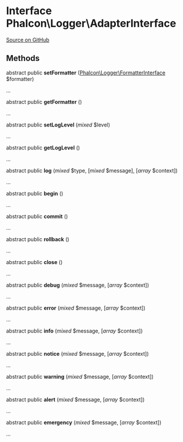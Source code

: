 # Interface **Phalcon\\Logger\\AdapterInterface**

<a href="https://github.com/phalcon/cphalcon/blob/master/phalcon/logger/adapterinterface.zep" class="btn btn-default btn-sm">Source on GitHub</a>

## Methods
abstract public  **setFormatter** ([Phalcon\Logger\FormatterInterface](/en/3.1.2/api/Phalcon_Logger_FormatterInterface) $formatter)

...

abstract public  **getFormatter** ()

...

abstract public  **setLogLevel** (*mixed* $level)

...

abstract public  **getLogLevel** ()

...

abstract public  **log** (*mixed* $type, [*mixed* $message], [*array* $context])

...

abstract public  **begin** ()

...

abstract public  **commit** ()

...

abstract public  **rollback** ()

...

abstract public  **close** ()

...

abstract public  **debug** (*mixed* $message, [*array* $context])

...

abstract public  **error** (*mixed* $message, [*array* $context])

...

abstract public  **info** (*mixed* $message, [*array* $context])

...

abstract public  **notice** (*mixed* $message, [*array* $context])

...

abstract public  **warning** (*mixed* $message, [*array* $context])

...

abstract public  **alert** (*mixed* $message, [*array* $context])

...

abstract public  **emergency** (*mixed* $message, [*array* $context])

...

